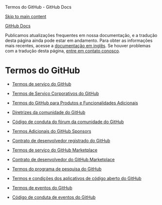 Termos do GitHub - GitHub Docs

[Skip to main content](#main-content)

[](/pt)[GitHub Docs](/pt)

Publicamos atualizações frequentes em nossa documentação, e a tradução desta página ainda pode estar em andamento. Para obter as informações mais recentes, acesse a [documentação em inglês](/en). Se houver problemas com a tradução desta página, [entre em contato conosco](https://github.com/contact?form[subject]=translation%20issue%20on%20docs.github.com&form[comments]=).

Termos do GitHub
==========

* [Termos de serviço do GitHub](/pt/site-policy/github-terms/github-terms-of-service)

* [Termos de Serviço Corporativos do GitHub](/pt/site-policy/github-terms/github-corporate-terms-of-service)

* [Termos do GitHub para Produtos e Funcionalidades Adicionais](/pt/site-policy/github-terms/github-terms-for-additional-products-and-features)

* [Diretrizes da comunidade do GitHub](/pt/site-policy/github-terms/github-community-guidelines)

* [Código de conduta do fórum da comunidade do GitHub](/pt/site-policy/github-terms/github-community-forum-code-of-conduct)

* [Termos Adicionais do GitHub Sponsors](/pt/site-policy/github-terms/github-sponsors-additional-terms)

* [Contrato de desenvolvedor registrado do GitHub](/pt/site-policy/github-terms/github-registered-developer-agreement)

* [Termos de serviço do GitHub Marketplace](/pt/site-policy/github-terms/github-marketplace-terms-of-service)

* [Contrato de desenvolvedor do GitHub Marketplace](/pt/site-policy/github-terms/github-marketplace-developer-agreement)

* [Termos do programa de pesquisa do GitHub](/pt/site-policy/github-terms/github-research-program-terms)

* [Termos e condições dos aplicativos de código aberto do GitHub](/pt/site-policy/github-terms/github-open-source-applications-terms-and-conditions)

* [Termos de eventos do GitHub](/pt/site-policy/github-terms/github-event-terms)

* [Código de conduta de eventos do GitHub](/pt/site-policy/github-terms/github-event-code-of-conduct)
